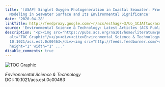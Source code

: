 ```yaml
---
title: '[ASAP] Singlet Oxygen Photogeneration in Coastal Seawater: Prospect of Large-Scale
  Modeling in Seawater Surface and Its Environmental Significance'
date: '2020-04-28'
linkTitle: http://feedproxy.google.com/~r/acs/esthag/~3/Uo_1CJAftwo/acs.est.0c00463
source: 'Environmental Science & Technology: Latest Articles (ACS Publications)'
description: '<p><img src="https://pubs.acs.org/na101/home/literatum/publisher/achs/journals/content/esthag/0/esthag.ahead-of-print/acs.est.0c00463/20200428/images/medium/es0c00463_0005.gif"
  alt="TOC Graphic"/></p><div><cite>Environmental Science & Technology</cite></div><div>DOI:
  10.1021/acs.est.0c00463</div><img src="http://feeds.feedburner.com/~r/acs/esthag/~4/Uo_1CJAftwo"
  height="1" width="1" ...'
disable_comments: true
---
```

<p><img src="https://pubs.acs.org/na101/home/literatum/publisher/achs/journals/content/esthag/0/esthag.ahead-of-print/acs.est.0c00463/20200428/images/medium/es0c00463_0005.gif" alt="TOC Graphic"/></p><div><cite>Environmental Science & Technology</cite></div><div>DOI: 10.1021/acs.est.0c00463</div><img src="http://feeds.feedburner.com/~r/acs/esthag/~4/Uo_1CJAftwo" height="1" width="1" ...